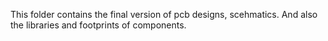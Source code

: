 This folder contains the final version of pcb designs, scehmatics. And also the libraries and footprints of components.
